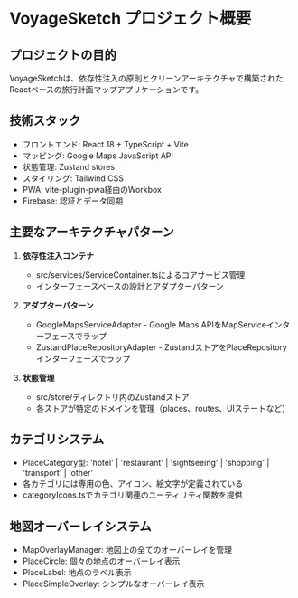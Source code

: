 # VoyageSketch プロジェクト概要

## プロジェクトの目的
VoyageSketchは、依存性注入の原則とクリーンアーキテクチャで構築されたReactベースの旅行計画マップアプリケーションです。

## 技術スタック
- フロントエンド: React 18 + TypeScript + Vite
- マッピング: Google Maps JavaScript API
- 状態管理: Zustand stores
- スタイリング: Tailwind CSS
- PWA: vite-plugin-pwa経由のWorkbox
- Firebase: 認証とデータ同期

## 主要なアーキテクチャパターン
1. **依存性注入コンテナ**
   - src/services/ServiceContainer.tsによるコアサービス管理
   - インターフェースベースの設計とアダプターパターン
   
2. **アダプターパターン**
   - GoogleMapsServiceAdapter - Google Maps APIをMapServiceインターフェースでラップ
   - ZustandPlaceRepositoryAdapter - ZustandストアをPlaceRepositoryインターフェースでラップ
   
3. **状態管理**
   - src/store/ディレクトリ内のZustandストア
   - 各ストアが特定のドメインを管理（places、routes、UIステートなど）

## カテゴリシステム
- PlaceCategory型: 'hotel' | 'restaurant' | 'sightseeing' | 'shopping' | 'transport' | 'other'
- 各カテゴリには専用の色、アイコン、絵文字が定義されている
- categoryIcons.tsでカテゴリ関連のユーティリティ関数を提供

## 地図オーバーレイシステム
- MapOverlayManager: 地図上の全てのオーバーレイを管理
- PlaceCircle: 個々の地点のオーバーレイ表示
- PlaceLabel: 地点のラベル表示
- PlaceSimpleOverlay: シンプルなオーバーレイ表示